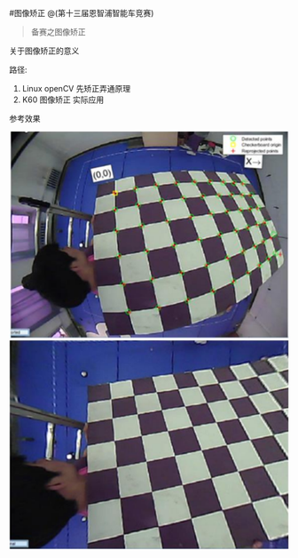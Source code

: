#图像矫正
@(第十三届恩智浦智能车竞赛)
>备赛之图像矫正


关于图像矫正的意义



路径:
1. Linux openCV 先矫正弄通原理
2. K60 图像矫正 实际应用


参考效果




![Alt text](./1508810271462.png)
![Alt text](./1508810287882.png)
